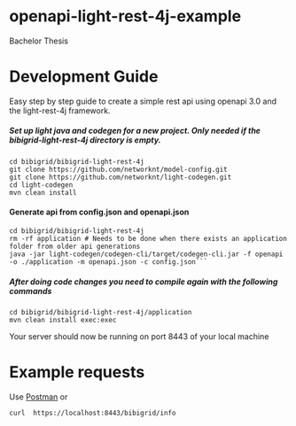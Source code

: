 # openapi-light-rest-4j-example
Bachelor Thesis

# Development Guide
Easy step by step guide to create a simple rest api using openapi 3.0 and the light-rest-4j framework.


##### Set up light java and codegen for a new project. Only needed if the bibigrid-light-rest-4j directory is empty.
```
cd bibigrid/bibigrid-light-rest-4j
git clone https://github.com/networknt/model-config.git
git clone https://github.com/networknt/light-codegen.git
cd light-codegen
mvn clean install
```

#### Generate api from config.json and openapi.json
```
cd bibigrid/bibigrid-light-rest-4j
rm -rf application # Needs to be done when there exists an application folder from older api generations
java -jar light-codegen/codegen-cli/target/codegen-cli.jar -f openapi -o ./application -m openapi.json -c config.json```
```

##### After doing code changes you need to compile again with the following commands
```
cd bibigrid/bibigrid-light-rest-4j/application
mvn clean install exec:exec
```
Your server should now be running on port 8443 of your local machine


# Example requests
Use [Postman](https://www.getpostman.com/) or   
```
curl  https://localhost:8443/bibigrid/info
```
